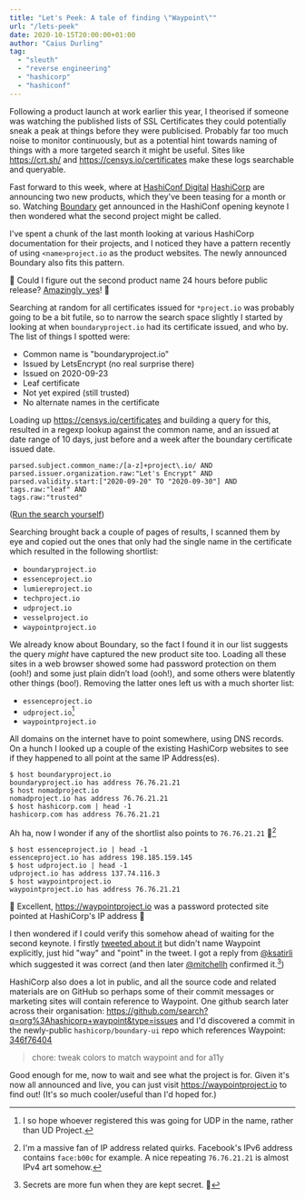 ```yaml
---
title: "Let's Peek: A tale of finding \"Waypoint\""
url: "/lets-peek"
date: 2020-10-15T20:00:00+01:00
author: "Caius Durling"
tag:
  - "sleuth"
  - "reverse engineering"
  - "hashicorp"
  - "hashiconf"
---
```


Following a product launch at work earlier this year, I theorised if someone was watching the published lists of SSL Certificates they could potentially sneak a peak at things before they were publicised. Probably far too much noise to monitor continuously, but as a potential hint towards naming of things with a more targeted search it might be useful. Sites like <https://crt.sh/> and <https://censys.io/certificates> make these logs searchable and queryable.

Fast forward to this week, where at [HashiConf Digital][] [HashiCorp][] are announcing two new products, which they've been teasing for a month or so. Watching [Boundary][] get announced in the HashiConf opening keynote I then wondered what the second project might be called.

I've spent a chunk of the last month looking at various HashiCorp documentation for their projects, and I noticed they have a pattern recently of using `<name>project.io` as the product websites. The newly announced Boundary also fits this pattern.

🤔 Could I figure out the second product name 24 hours before public release? [Amazingly, yes][Caius Tweet]! 🎉

Searching at random for all certificates issued for `*project.io` was probably going to be a bit futile, so to narrow the search space slightly I started by looking at when `boundaryproject.io` had its certificate issued, and who by. The list of things I spotted were:

* Common name is "boundaryproject.io"
* Issued by LetsEncrypt (no real surprise there)
* Issued on 2020-09-23
* Leaf certificate
* Not yet expired (still trusted)
* No alternate names in the certificate

Loading up <https://censys.io/certificates> and building a query for this, resulted in a regexp lookup against the common name, and an issued at date range of 10 days, just before and a week after the boundary certificate issued date.

    parsed.subject.common_name:/[a-z]+project\.io/ AND 
    parsed.issuer.organization.raw:"Let's Encrypt" AND 
    parsed.validity.start:["2020-09-20" TO "2020-09-30"] AND
    tags.raw:"leaf" AND 
    tags.raw:"trusted"

([Run the search yourself][censys query])

Searching brought back a couple of pages of results, I scanned them by eye and copied out the ones that only had the single name in the certificate which resulted in the following shortlist:

* `boundaryproject.io`
* `essenceproject.io`
* `lumiereproject.io`
* `techproject.io`
* `udproject.io`
* `vesselproject.io`
* `waypointproject.io`

We already know about Boundary, so the fact I found it in our list suggests the query _might_ have captured the new product site too. Loading all these sites in a web browser showed some had password protection on them (ooh!) and some just plain didn’t load (ooh!), and some others were blatently other things (boo!). Removing the latter ones left us with a much shorter list:

* `essenceproject.io`
* `udproject.io`[^1]
* `waypointproject.io`

All domains on the internet have to point somewhere, using DNS records. On a hunch I looked up a couple of the existing HashiCorp websites to see if they happened to all point at the same IP Address(es).

```
$ host boundaryproject.io
boundaryproject.io has address 76.76.21.21
$ host nomadproject.io 
nomadproject.io has address 76.76.21.21
$ host hashicorp.com | head -1
hashicorp.com has address 76.76.21.21
```

Ah ha, now I wonder if any of the shortlist also points to `76.76.21.21` 🤔[^2]

```
$ host essenceproject.io | head -1
essenceproject.io has address 198.185.159.145
$ host udproject.io | head -1
udproject.io has address 137.74.116.3
$ host waypointproject.io
waypointproject.io has address 76.76.21.21
```

🎉 Excellent, <https://waypointproject.io> was a password protected site pointed at HashiCorp's IP address 🎉

I then wondered if I could verify this somehow ahead of waiting for the second keynote. I firstly [tweeted about it][Caius Tweet] but didn't name Waypoint explicitly, just hid "way" and "point" in the tweet. I got a reply from [@ksatirli][] which suggested it was correct (and then later [@mitchellh][] confirmed it.[^3])

HashiCorp also does a lot in public, and all the source code and related materials are on GitHub so perhaps some of their commit messages or marketing sites will contain reference to Waypoint. One github search later across their organisation: <https://github.com/search?q=org%3Ahashicorp+waypoint&type=issues> and I'd discovered a commit in the newly-public `hashicorp/boundary-ui` repo which references Waypoint: [346f76404][]

> chore: tweak colors to match waypoint and for a11y

Good enough for me, now to wait and see what the project is for. Given it's now all announced and live, you can just visit <https://waypointproject.io> to find out! (It's so much cooler/useful than I'd hoped for.)

[^1]: I so hope whoever registered this was going for UDP in the name, rather than UD Project.
[^2]: I'm a massive fan of IP address related quirks. Facebook's IPv6 address contains `face:b00c` for example. A nice repeating `76.76.21.21` is almost IPv4 art somehow.
[^3]: Secrets are more fun when they are kept secret. 🥳

[HashiConf Digital]: https://digital.hashiconf.com/
[HashiCorp]: https://hashicorp.com/
[Boundary]: https://boundaryproject.io/
[Caius Tweet]: https://twitter.com/Caius/status/1316435256875143168
[censys query]: https://censys.io/certificates?q=parsed.subject.common_name%3A%2F%5Ba-z%5D%2Bproject%5C.io%2F+AND+parsed.issuer.organization.raw%3A%22Let%27s+Encrypt%22+AND+tags.raw%3A%22leaf%22+AND+tags.raw%3A%22trusted%22+AND+parsed.validity.start%3A%5B%222020-09-20%22+TO+%222020-09-30%22%5D
[346f76404]: https://github.com/hashicorp/boundary-ui/commit/346f76404d9a0c90dedbccdd3d2c228572eb5ec1
[@ksatirli]: https://twitter.com/ksatirli/status/1316435508046815234
[@mitchellh]: https://twitter.com/mitchellh/status/1316468703584645121
